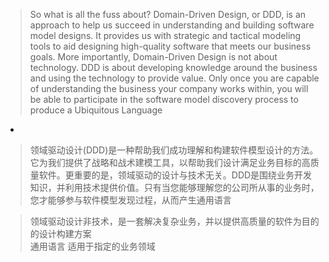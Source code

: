 > So what is all the fuss about? Domain-Driven Design, or DDD, is an approach to help us succeed in understanding and building software model designs. It provides us with strategic and tactical modeling tools to aid designing high-quality software that meets our business goals. More importantly, Domain-Driven Design is not about technology. DDD is about developing knowledge around the business and using the technology to provide value. Only once you are capable of understanding the business your company works within, you will be able to participate in the software model discovery process to produce a Ubiquitous Language

-
> 领域驱动设计(DDD)是一种帮助我们成功理解和构建软件模型设计的方法。它为我们提供了战略和战术建模工具，以帮助我们设计满足业务目标的高质量软件。更重要的是，领域驱动的设计与技术无关。DDD是围绕业务开发知识，并利用技术提供价值。只有当您能够理解您的公司所从事的业务时，您才能够参与软件模型发现过程，从而产生通用语言

> 领域驱动设计非技术，是一套解决复杂业务，并以提供高质量的软件为目的的设计构建方案  
> 通用语言 适用于指定的业务领域  